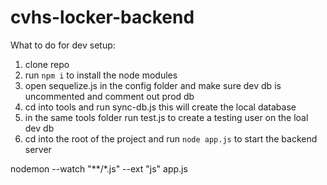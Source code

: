 # cvhs-locker-backend

What to do for dev setup:
1. clone repo
2. run ```npm i``` to install the node modules
3. open sequelize.js in the config folder and make sure dev db is uncommented and comment out prod db
4. cd into tools and run sync-db.js this will create the local database
5. in the same tools folder run test.js to create a testing user on the loal dev db
6. cd into the root of the project and run ```node app.js``` to start the backend server



nodemon --watch "**/*.js" --ext "js" app.js
